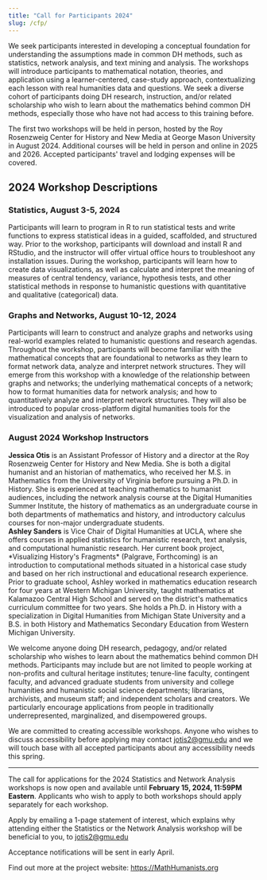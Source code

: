 ```yaml
---
title: "Call for Participants 2024"
slug: /cfp/
---
```


We seek participants interested in developing a conceptual foundation for understanding the assumptions made in common DH methods, such as statistics, network analysis, and text mining and analysis. The workshops will introduce participants to mathematical notation, theories, and application using a learner-centered, case-study approach, contextualizing each lesson with real humanities data and questions. We seek a diverse cohort of participants doing DH research, instruction, and/or related scholarship who wish to learn about the mathematics behind common DH methods, especially those who have not had access to this training before. 

The first two workshops will be held in person, hosted by the Roy Rosenzweig Center for History and New Media at George Mason University in August 2024. Additional courses will be held in person and online in 2025 and 2026. Accepted participants' travel and lodging expenses will be covered.

## 2024 Workshop Descriptions

### Statistics, August 3-5, 2024

Participants will learn to program in R to run statistical tests and write functions to express statistical ideas in a guided, scaffolded, and structured way. Prior to the workshop, participants will download and install R and RStudio, and the instructor will offer virtual office hours to troubleshoot any installation issues. During the workshop, participants will learn how to create data visualizations, as well as calculate and interpret the meaning of measures of central tendency, variance, hypothesis tests, and other statistical methods in response to humanistic questions with quantitative and qualitative (categorical) data.

### Graphs and Networks, August 10-12, 2024

Participants will learn to construct and analyze graphs and networks using real-world examples related to humanistic questions and research agendas. Throughout the workshop, participants will become familiar with the mathematical concepts that are foundational to networks as they learn to format network data, analyze and interpret network structures. They will emerge from this workshop with a knowledge of the relationship between graphs and networks; the underlying mathematical concepts of a network; how to format humanities data for network analysis; and how to quantitatively analyze and interpret network structures. They will also be introduced to popular cross-platform digital humanities tools for the visualization and analysis of networks. 

### August 2024 Workshop Instructors

<div class="flex items-center space-x-4 pb-12">
    <img class="w-40 h-40 rounded-full" src="https://doodleipsum.com/700/avatar-4?i=4ca6e48567fb9da0c347763f9209afa6" alt="">
    <div class="font-medium dark:text-white">
        <div class="text-gray-500 dark:text-gray-400"><strong>Jessica Otis</strong> is an Assistant Professor of History and a director at the Roy Rosenzweig Center for History and New Media. She is both a digital humanist and an historian of mathematics, who received her M.S. in Mathematics from the University of Virginia before pursuing a Ph.D. in History. She is experienced at teaching mathematics to humanist audiences, including the network analysis course at the Digital Humanities Summer Institute, the history of mathematics as an undergraduate course in both departments of mathematics and history, and introductory calculus courses for non-major undergraduate students.</div>
    </div>
</div>

<div class="flex items-center space-x-4">
    <img class="w-40 h-40 rounded-full" src="https://doodleipsum.com/700/avatar-4?i=898c1d8b526c9ad1a36cd693ddd98424" alt="">
    <div class="font-medium dark:text-white">
        <div class="text-gray-500 dark:text-gray-400"><strong>Ashley Sanders</strong> is Vice Chair of Digital Humanities at UCLA, where she offers courses in applied statistics for humanistic research, text analysis,  and computational humanistic research. Her current book project, *Visualizing History's Fragments* (Palgrave, Forthcoming)  is an introduction to computational methods situated in a historical case study and based on her rich instructional and educational research experience. Prior to graduate school, Ashley worked in mathematics education research for four years at Western Michigan University, taught mathematics at Kalamazoo Central High School and served on the district's mathematics curriculum committee for two years. She holds a Ph.D. in History with a specialization in Digital Humanities from Michigan State University and a B.S. in both History and Mathematics Secondary Education from Western Michigan University.
</div>
    </div>
</div>

We welcome anyone doing DH research, pedagogy, and/or related scholarship who wishes to learn about the mathematics behind common DH methods. Participants may include but are not limited to people working at non-profits and cultural heritage institutes; tenure-line faculty, contingent faculty, and advanced graduate students from university and college humanities and humanistic social science departments; librarians, archivists, and museum staff; and independent scholars and creators. We particularly encourage applications from people in traditionally underrepresented, marginalized, and disempowered groups. 

We are committed to creating accessible workshops. Anyone who wishes to discuss accessibility before applying may contact jotis2@gmu.edu and we will touch base with all accepted participants about any accessibility needs this spring.

---

The call for applications for the 2024 Statistics and Network Analysis workshops is now open and available until **February 15, 2024, 11:59PM Eastern**. Applicants who wish to apply to both workshops should apply separately for each workshop.

Apply by emailing a 1-page statement of interest, which explains why attending either the Statistics or the Network Analysis workshop will be beneficial to you, to jotis2@gmu.edu 

Acceptance notifications will be sent in early April.

Find out more at the project website: https://MathHumanists.org 
